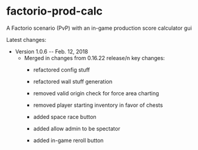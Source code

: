 # factorio-prod-calc
A Factorio scenario (PvP) with an in-game production score calculator gui

Latest changes:

* Version 1.0.6 -- Feb. 12, 2018
  * Merged in changes from 0.16.22 release/n
    key changes:
    * refactored config stuff
    * refactored wall stuff generation

    * removed valid origin check for force area charting
    * removed player starting inventory in favor of chests

    * added space race button
    * added allow admin to be spectator
    * added in-game reroll button
